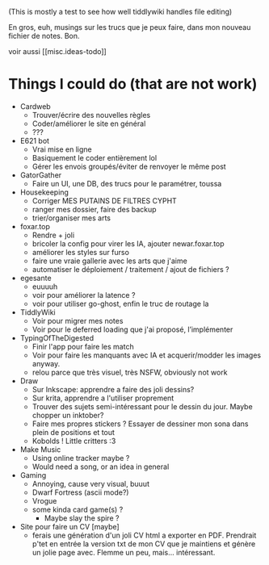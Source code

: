 (This is mostly a test to see how well tiddlywiki handles file editing)

En gros, euh, musings sur les trucs que je peux faire, dans mon nouveau fichier de notes. Bon.

voir aussi [[misc.ideas-todo]]

# Things I could do (that are not work)

- Cardweb
  - Trouver/écrire des nouvelles règles
  - Coder/améliorer le site en général
  - ???
- E621 bot
  - Vrai mise en ligne
  - Basiquement le coder entièrement lol
  - Gérer les envois groupés/éviter de renvoyer le même post
- GatorGather
  - Faire un UI, une DB, des trucs pour le paramétrer, toussa
- Housekeeping
  - Corriger MES PUTAINS DE FILTRES CYPHT
  - ranger mes dossier, faire des backup
  - trier/organiser mes arts
- foxar.top
  - Rendre + joli
  - bricoler la config pour virer les IA, ajouter newar.foxar.top
  - améliorer les styles sur furso
  - faire une vraie gallerie avec les arts que j'aime
  - automatiser le déploiement / traitement / ajout de fichiers ?
- egesante
  - euuuuh
  - voir pour améliorer la latence ?
  - voir pour utiliser go-ghost, enfin le truc de routage la
- TiddlyWiki
  - Voir pour migrer mes notes
  - Voir pour le deferred loading que j'ai proposé, l’implémenter
- TypingOfTheDigested
  - Finir l'app pour faire les match
  - Voir pour faire les manquants avec IA et acquerir/modder les images anyway.
  - relou parce que très visuel, très NSFW, obviously not work
- Draw
  - Sur Inkscape: apprendre a faire des joli dessins?
  - Sur krita, apprendre a l'utiliser proprement
  - Trouver des sujets semi-intéressant pour le dessin du jour. Maybe chopper un inktober?
  - Faire mes propres stickers ? Essayer de dessiner mon sona dans plein de positions et tout
  - Kobolds ! Little critters :3
- Make Music
  - Using online tracker maybe ? 
  - Would need a song, or an idea in general
- Gaming
  - Annoying, cause very visual, buuut
  - Dwarf Fortress (ascii mode?)
  - Vrogue
  - some kinda card game(s) ?
    - Maybe slay the spire ?
- Site pour faire un CV [maybe]
  - ferais une génération d'un joli CV html a exporter en PDF. Prendrait p'tet en entrée la version txt de mon CV que je maintiens et génère un jolie page avec. Flemme un peu, mais... intéressant.
